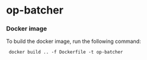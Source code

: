 # op-batcher
### Docker image
To build the docker image, run the following command:

```shell
 docker build .. -f Dockerfile -t op-batcher
```
